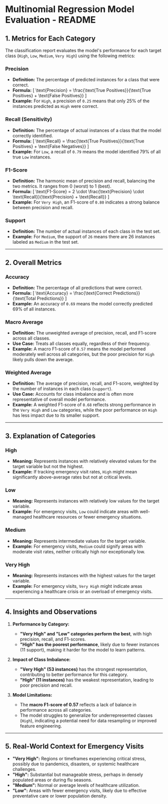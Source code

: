 # Multinomial Regression Model Evaluation - README

## **1. Metrics for Each Category**
The classification report evaluates the model's performance for each target class (`High`, `Low`, `Medium`, `Very High`) using the following metrics:

### **Precision**
- **Definition:** The percentage of predicted instances for a class that were correct.
- **Formula:** 
  \[
  \text{Precision} = \frac{\text{True Positives}}{\text{True Positives} + \text{False Positives}}
  \]
- **Example:** For `High`, a precision of `0.25` means that only 25% of the instances predicted as `High` were correct.

### **Recall (Sensitivity)**
- **Definition:** The percentage of actual instances of a class that the model correctly identified.
- **Formula:** 
  \[
  \text{Recall} = \frac{\text{True Positives}}{\text{True Positives} + \text{False Negatives}}
  \]
- **Example:** For `Low`, a recall of `0.79` means the model identified 79% of all true `Low` instances.

### **F1-Score**
- **Definition:** The harmonic mean of precision and recall, balancing the two metrics. It ranges from 0 (worst) to 1 (best).
- **Formula:** 
  \[
  \text{F1-Score} = 2 \cdot \frac{\text{Precision} \cdot \text{Recall}}{\text{Precision} + \text{Recall}}
  \]
- **Example:** For `Very High`, an F1-score of `0.80` indicates a strong balance between precision and recall.

### **Support**
- **Definition:** The number of actual instances of each class in the test set.
- **Example:** For `Medium`, the support of `26` means there are 26 instances labeled as `Medium` in the test set.

---

## **2. Overall Metrics**
### **Accuracy**
- **Definition:** The percentage of all predictions that were correct.
- **Formula:** 
  \[
  \text{Accuracy} = \frac{\text{Correct Predictions}}{\text{Total Predictions}}
  \]
- **Example:** An accuracy of `0.69` means the model correctly predicted 69% of all instances.

### **Macro Average**
- **Definition:** The unweighted average of precision, recall, and F1-score across all classes.
- **Use Case:** Treats all classes equally, regardless of their frequency.
- **Example:** A macro F1-score of `0.57` means the model performed moderately well across all categories, but the poor precision for `High` likely pulls down the average.

### **Weighted Average**
- **Definition:** The average of precision, recall, and F1-score, weighted by the number of instances in each class (`support`).
- **Use Case:** Accounts for class imbalance and is often more representative of overall model performance.
- **Example:** A weighted F1-score of `0.68` reflects strong performance in the `Very High` and `Low` categories, while the poor performance on `High` has less impact due to its smaller support.

---

## **3. Explanation of Categories**

  ### **High**
  - **Meaning:** Represents instances with relatively elevated values for the target variable but not the highest.
  - **Example:** If tracking emergency visit rates, `High` might mean significantly above-average rates but not at critical levels.

  ### **Low**
  - **Meaning:** Represents instances with relatively low values for the target variable.
  - **Example:** For emergency visits, `Low` could indicate areas with well-managed healthcare resources or fewer emergency situations.

  ### **Medium**
  - **Meaning:** Represents intermediate values for the target variable.
  - **Example:** For emergency visits, `Medium` could signify areas with moderate visit rates, neither critically high nor exceptionally low.

### **Very High**
- **Meaning:** Represents instances with the highest values for the target variable.
- **Example:** For emergency visits, `Very High` might indicate areas experiencing a healthcare crisis or an overload of emergency visits.

---

## **4. Insights and Observations**
1. **Performance by Category:**
   - **"Very High" and "Low" categories perform the best**, with high precision, recall, and F1-scores.
   - **"High" has the poorest performance**, likely due to fewer instances (11 support), making it harder for the model to learn patterns.

2. **Impact of Class Imbalance:**
   - **"Very High" (53 instances)** has the strongest representation, contributing to better performance for this category.
   - **"High" (11 instances)** has the weakest representation, leading to poor precision and recall.

3. **Model Limitations:**
   - The **macro F1-score of 0.57** reflects a lack of balance in performance across all categories.
   - The model struggles to generalize for underrepresented classes (`High`), indicating a potential need for data resampling or improved feature engineering.

---

## **5. Real-World Context for Emergency Visits**
- **"Very High":** Regions or timeframes experiencing critical stress, possibly due to pandemics, disasters, or systemic healthcare challenges.
- **"High":** Substantial but manageable stress, perhaps in densely populated areas or during flu seasons.
- **"Medium":** Normal or average levels of healthcare utilization.
- **"Low":** Areas with fewer emergency visits, likely due to effective preventative care or lower population density.